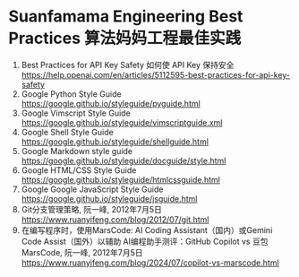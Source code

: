 # Suanfamama Engineering Best Practices 算法妈妈工程最佳实践 
1. Best Practices for API Key Safety 如何使 API Key 保持安全 https://help.openai.com/en/articles/5112595-best-practices-for-api-key-safety
2. Google Python Style Guide https://google.github.io/styleguide/pyguide.html
3. Google Vimscript Style Guide https://google.github.io/styleguide/vimscriptguide.xml
4. Google Shell Style Guide https://google.github.io/styleguide/shellguide.html
5. Google Markdown style guide https://google.github.io/styleguide/docguide/style.html
6. Google HTML/CSS Style Guide https://google.github.io/styleguide/htmlcssguide.html
7. Google Google JavaScript Style Guide https://google.github.io/styleguide/jsguide.html
8. Git分支管理策略, 阮一峰, 2012年7月5日 https://www.ruanyifeng.com/blog/2012/07/git.html
9. 在编写程序时，使用MarsCode: AI Coding Assistant（国内）或Gemini Code Assist（国外）以辅助 AI编程助手测评：GitHub Copilot vs 豆包 MarsCode, 阮一峰, 2012年7月5日 https://www.ruanyifeng.com/blog/2024/07/copilot-vs-marscode.html
